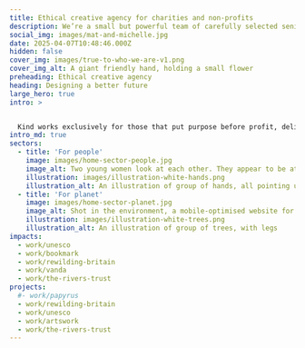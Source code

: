 ```yaml
---
title: Ethical creative agency for charities and non-profits
description: We’re a small but powerful team of carefully selected senior professionals. Strategy, brand, digital – we bring it all together and drive change in ways that really matter.
social_img: images/mat-and-michelle.jpg
date: 2025-04-07T10:48:46.000Z
hidden: false
cover_img: images/true-to-who-we-are-v1.png
cover_img_alt: A giant friendly hand, holding a small flower
preheading: Ethical creative agency
heading: Designing a better future
large_hero: true
intro: >


  Kind works exclusively for those that put purpose before profit, delivering expert guidance on [strategy](/services/strategy), [brand](/services/brand) and [digital](/services/digital) where it can make a positive impact.
intro_md: true
sectors:
  - title: 'For people'
    image: images/home-sector-people.jpg
    image_alt: Two young women look at each other. They appear to be at an outdoor festival, with the sun setting in the distance. They are smiling
    illustration: images/illustration-white-hands.png
    illustration_alt: An illustration of group of hands, all pointing upward
  - title: 'For planet'
    image: images/home-sector-planet.jpg
    image_alt: Shot in the environment, a mobile-optimised website for The Rivers Trust website
    illustration: images/illustration-white-trees.png
    illustration_alt: An illustration of group of trees, with legs
impacts:
  - work/unesco
  - work/bookmark
  - work/rewilding-britain
  - work/vanda
  - work/the-rivers-trust
projects:
  #- work/papyrus
  - work/rewilding-britain
  - work/unesco
  - work/artswork
  - work/the-rivers-trust
---
```

